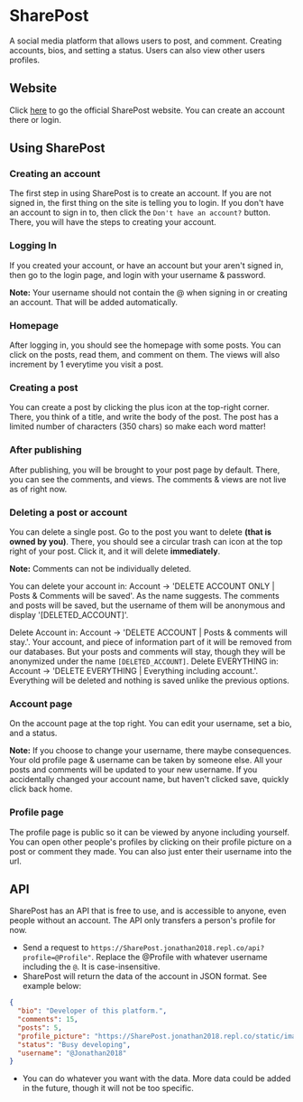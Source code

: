 # SharePost
A social media platform that allows users to post, and comment. Creating accounts, bios, and setting a status. Users can also view other users profiles.

## Website
Click [here](https://SharePost.jonathan2018.repl.co/) to go the official SharePost website. You can create an account there or login.

## Using SharePost
### Creating an account
The first step in using SharePost is to create an account. If you are not signed in, the first thing on the site is telling you to login. If you don't have an account to sign in to, then click the `Don't have an account?` button. There, you will have the steps to creating your account.

### Logging In
If you created your account, or have an account but your aren't signed in, then go to the login page, and login with your username & password. 

**Note:** Your username should not contain the @ when signing in or creating an account. That will be added automatically.

### Homepage
After logging in, you should see the homepage with some posts. You can click on the posts, read them, and comment on them. The views will also increment by 1 everytime you visit a post. 

### Creating a post
You can create a post by clicking the plus icon at the top-right corner. There, you think of a title, and write the body of the post. The post has a limited number of characters (350 chars) so make each word matter!

### After publishing
After publishing, you will be brought to your post page by default. There, you can see the comments, and views. The comments & views are not live as of right now.

### Deleting a post or account
You can delete a single post. Go to the post you want to delete **(that is owned by you)**. There, you should see a circular trash can icon at the top right of your post. Click it, and it will delete **immediately**.

**Note:** Comments can not be individually deleted.

You can delete your account in: Account -> 'DELETE ACCOUNT ONLY | Posts & Comments will be saved'. As the name suggests. The comments and posts will be saved, but the username of them will be anonymous and display '[DELETED_ACCOUNT]'.

Delete Account in: Account -> 'DELETE ACCOUNT | Posts & comments will stay.'. Your account, and piece of information part of it will be removed from our databases. But your posts and comments will stay, though they will be anonymized under the name `[DELETED_ACCOUNT]`.
Delete EVERYTHING in: Account -> 'DELETE EVERYTHING | Everything including account.'. Everything will be deleted and nothing is saved unlike the previous options.

### Account page
On the account page at the top right. You can edit your username, set a bio, and a status. 

**Note:** If you choose to change your username, there maybe consequences. Your old profile page & username can be taken by someone else. All your posts and comments will be updated to your new username. If you accidentally changed your account name, but haven't clicked save, quickly click back home.

### Profile page
The profile page is public so it can be viewed by anyone including yourself. You can open other people's profiles by clicking on their profile picture on a post or comment they made. You can also just enter their username into the url.

## API
SharePost has an API that is free to use, and is accessible to anyone, even people without an account. The API only transfers a person's profile for now. 

- Send a request to `https://SharePost.jonathan2018.repl.co/api?profile=@Profile"`. Replace the @Profile with whatever username including the `@`. It is case-insensitive.
- SharePost will return the data of the account in JSON format. See example below:
```json
{
  "bio": "Developer of this platform.", 
  "comments": 15, 
  "posts": 5, 
  "profile_picture": "https://SharePost.jonathan2018.repl.co/static/images/profile/pfp-5.png", 
  "status": "Busy developing", 
  "username": "@Jonathan2018"
}
```
- You can do whatever you want with the data. More data could be added in the future, though it will not be too specific.
